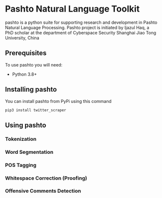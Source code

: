 # Pashto Natural Language Toolkit
pashto is a python suite for supporting research and development in Pashto Natural Language Processing. Pashto project is initiated by Ijazul Haq, a PhD scholar at the department of Cyberspace Security Shanghai Jiao Tong University, China

## Prerequisites
To use pashto you will need:
* Python 3.8+

## Installing pashto
You can install pashto from PyPi using this command
```bash
pip3 install twitter_scraper
```

## Using pashto

### Tokenization

### Word Segmentation

### POS Tagging

### Whitespace Correction (Proofing)

### Offensive Comments Detection
